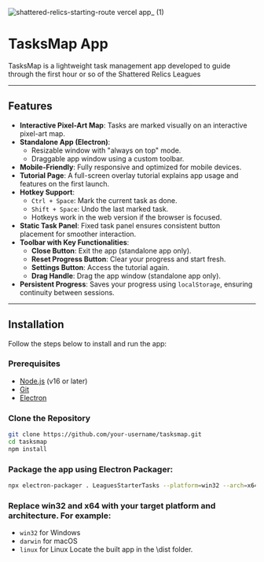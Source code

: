 ![shattered-relics-starting-route vercel app_ (1)](https://github.com/user-attachments/assets/99b199b2-239b-4e98-a2ef-c4777d55167c)

# TasksMap App

TasksMap is a lightweight task management app developed to guide through the first hour or so of the Shattered Relics Leagues

---

## Features

- **Interactive Pixel-Art Map**: Tasks are marked visually on an interactive pixel-art map.
- **Standalone App (Electron)**:
  - Resizable window with "always on top" mode.
  - Draggable app window using a custom toolbar.
- **Mobile-Friendly**: Fully responsive and optimized for mobile devices.
- **Tutorial Page**: A full-screen overlay tutorial explains app usage and features on the first launch.
- **Hotkey Support**:
  - `Ctrl + Space`: Mark the current task as done.
  - `Shift + Space`: Undo the last marked task.
  - Hotkeys work in the web version if the browser is focused.
- **Static Task Panel**: Fixed task panel ensures consistent button placement for smoother interaction.
- **Toolbar with Key Functionalities**:
  - **Close Button**: Exit the app (standalone app only).
  - **Reset Progress Button**: Clear your progress and start fresh.
  - **Settings Button**: Access the tutorial again.
  - **Drag Handle**: Drag the app window (standalone app only).
- **Persistent Progress**: Saves your progress using `localStorage`, ensuring continuity between sessions.


---

## Installation

Follow the steps below to install and run the app:

### Prerequisites

- [Node.js](https://nodejs.org/) (v16 or later)
- [Git](https://git-scm.com/)
- [Electron](https://www.electronjs.org/)

### Clone the Repository

```bash
git clone https://github.com/your-username/tasksmap.git
cd tasksmap
npm install
```
### Package the app using Electron Packager:

```bash
npx electron-packager . LeaguesStarterTasks --platform=win32 --arch=x64 --out=dist --overwrite --icon=assets/icons/app-icon.ico
```

### Replace win32 and x64 with your target platform and architecture. For example:

- `win32` for Windows
- `darwin` for macOS
- `linux` for Linux
Locate the built app in the \dist folder.
